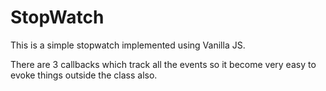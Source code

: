 # StopWatch
This is a simple stopwatch implemented using Vanilla JS.

There are 3 callbacks which track all the events so it become very easy to evoke things outside the class also.



